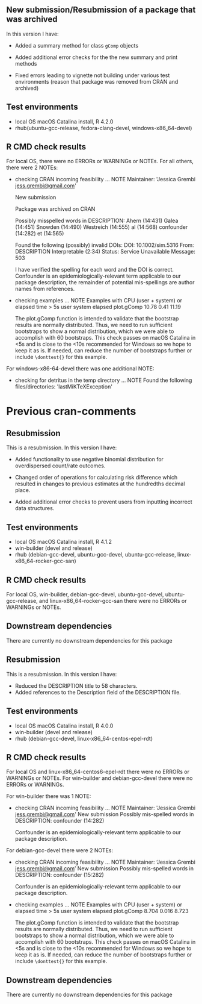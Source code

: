 ## New submission/Resubmission of a package that was archived
In this version I have:

* Added a summary method for class `gComp` objects

* Added additional error checks for the the new summary and print methods

* Fixed errors leading to vignette not building under various test environments (reason that package was removed from CRAN and archived)


## Test environments
* local OS macOS Catalina install, R 4.2.0
* rhub(ubuntu-gcc-release, fedora-clang-devel, windows-x86_64-devel)

## R CMD check results
For local OS, there were no ERRORs or WARNINGs or NOTEs.
For all others, there were 2 NOTEs:
* checking CRAN incoming feasibility ... NOTE
  Maintainer: 'Jessica Grembi <jess.grembi@gmail.com>'

  New submission

  Package was archived on CRAN

  Possibly misspelled words in DESCRIPTION:
    Ahern (14:431)
    Galea (14:451)
    Snowden (14:490)
    Westreich (14:555)
    al (14:568)
    confounder (14:282)
    et (14:565)
  
  Found the following (possibly) invalid DOIs:
    DOI: 10.1002/sim.5316
      From: DESCRIPTION
    Interpretable (2:34)
      Status: Service Unavailable
      Message: 503
        
        
  I have verified the spelling for each word and the DOI is correct.  Confounder is an epidemiologically-relevant term applicable to our package description, the remainder of potential mis-spellings are author names from references.      
        
* checking examples ... NOTE
  Examples with CPU (user + system) or elapsed time > 5s
              user system elapsed
  plot.gComp 10.78   0.41   11.19    
    
    
  The plot.gComp function is intended to validate that the bootstrap results are normally distributed.  Thus, we need to run sufficient bootstraps to show a normal distribution, which we were able to accomplish with 60 bootstraps. This check passes on macOS Catalina in <5s and is close to the <10s recommended for Windows so we hope to keep it as is. If needed, can reduce the number of bootstraps further or include `\donttest{}` for this example. 
    
For windows-x86-64-devel there was one additional NOTE:
* checking for detritus in the temp directory ... NOTE
  Found the following files/directories:
    'lastMiKTeXException'





# Previous cran-comments
## Resubmission
This is a resubmission. In this version I have:

* Added functionality to use negative binomial distribution for overdispersed count/rate outcomes.

* Changed order of operations for calculating risk difference which resulted in changes to previous estimates at the hundredths decimal place.

* Added additional error checks to prevent users from inputting incorrect data structures.


## Test environments
* local OS macOS Catalina install, R 4.1.2
* win-builder (devel and release)
* rhub (debian-gcc-devel, ubuntu-gcc-devel, ubuntu-gcc-release, linux-x86_64-rocker-gcc-san)

## R CMD check results
For local OS, win-builder, debian-gcc-devel, ubuntu-gcc-devel, ubuntu-gcc-release, and linux-x86_64-rocker-gcc-san there were no ERRORs or WARNINGs or NOTEs.


## Downstream dependencies
There are currently no downstream dependencies for this package


## Resubmission
This is a resubmission. In this version I have:
* Reduced the DESCRIPTION title to 58 characters.
* Added references to the Description field of the DESCRIPTION file.

## Test environments
* local OS macOS Catalina install, R 4.0.0
* win-builder (devel and release)
* rhub (debian-gcc-devel, linux-x86_64-centos-epel-rdt)

## R CMD check results
For local OS and linux-x86_64-centos6-epel-rdt there were no ERRORs or WARNINGs or NOTEs. 
For win-builder and debian-gcc-devel there were no ERRORs or WARNINGs.

For win-builder there was 1 NOTE:
* checking CRAN incoming feasibility ... NOTE
  Maintainer: 'Jessica Grembi <jess.grembi@gmail.com>'
  New submission
  Possibly mis-spelled words in DESCRIPTION:
  confounder (14:282)
  
  Confounder is an epidemiologically-relevant term applicable to our package description.


For debian-gcc-devel there were 2 NOTEs:
* checking CRAN incoming feasibility ... NOTE
  Maintainer: ‘Jessica Grembi <jess.grembi@gmail.com>’
  New submission
  Possibly mis-spelled words in DESCRIPTION:
  confounder (15:282)

  Confounder is an epidemiologically-relevant term applicable to our package description.
  
* checking examples ... NOTE
  Examples with CPU (user + system) or elapsed time > 5s
               user system elapsed
  plot.gComp  8.704 0.016   8.723
 

  The plot.gComp function is intended to validate that the bootstrap results are normally distributed.  Thus, we need to run sufficient bootstraps to show a normal distribution, which we were able to accomplish with 60 bootstraps. This check passes on macOS Catalina in <5s and is close to the <10s recommended for Windows so we hope to keep it as is. If needed, can reduce the number of bootstraps further or include `\donttest{}` for this example. 
  

## Downstream dependencies
There are currently no downstream dependencies for this package
